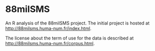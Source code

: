 88milSMS
========

An R analysis of the 88milSMS project.
The initial project is hosted at http://88milsms.huma-num.fr/index.html.

The license about the term of use for the data is described at http://88milsms.huma-num.fr/corpus.html.
